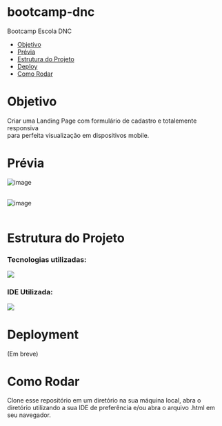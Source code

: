 # bootcamp-dnc
Bootcamp Escola DNC


<ul>
  <a href= #objetivo><li> Objetivo </li></a>
  <a href= #previa><li> Prévia </li></a>
  <a href= #estrutura><li> Estrutura do Projeto </li></a>
  <a href= #deploy><li> Deploy </li></a>
 <a href= #como-rodar> <li>Como Rodar</li></a>
</ul>

  <h1 id="objetivo">Objetivo</h1>
  <p> Criar uma Landing Page com formulário de cadastro e totalemente responsiva <br>
  para perfeita visualização em dispositivos mobile.  
  </p>

  <h1 id="previa">Prévia</h1>

  ![image](https://github.com/matheus-psd/bootcamp-dnc/assets/169220207/8171071a-9c93-4e58-8857-b5bd2b09d458)<br><br>

  ![image](https://github.com/matheus-psd/bootcamp-dnc/assets/169220207/5dd333e8-28e0-403f-90f1-edbc4a8ad7a3)<br><br>

  <h1 id="estrutura">Estrutura do Projeto</h1>
  
  <h3 id="tecnologias">Tecnologias utilizadas:</h3>
  <img src="https://skillicons.dev/icons?i=html,css"><br>
  
  <h3 id=ide">IDE Utilizada:</h3>
  <img src="https://camo.githubusercontent.com/513e03fc97acb466e27d445394532ade8d90363a266a4e8ff9526e2c49db0f67/68747470733a2f2f696d672e736869656c64732e696f2f62616467652f56697375616c5f53747564696f5f436f64652d3030373844343f7374796c653d666f722d7468652d6261646765266c6f676f3d76697375616c25323073747564696f253230636f6465266c6f676f436f6c6f723d7768697465" data-canonical-src="https://img.shields.io/badge/Visual_Studio_Code-0078D4?style=for-the-badge&amp;logo=visual%20studio%20code&amp;logoColor=white" style="max-width: 100%;"><br>
  
  <h1 id="deploy">Deployment</h1>
    <!-- [![Alt text](https://camo.githubusercontent.com/0d115430c1db17132964386282927e5e313543c7d868fc06bc9a7c65d7ec974e/68747470733a2f2f76657263656c2e636f6d2f627574746f6e)]--> 
  <p>(Em breve)</p>

  <h1 id="como-rodar">Como Rodar</h1>
  <p>
    Clone esse repositório em um diretório na sua máquina local, abra o diretório utilizando a sua IDE de preferência e/ou abra o arquivo .html em seu navegador.
  </p>

